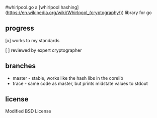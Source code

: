 #whirlpool.go
a [whirlpool hashing](https://en.wikipedia.org/wiki/Whirlpool_(cryptography\)) library for go

## progress

[x] works to my standards

[ ] reviewed by expert cryptographer

## branches

* master - stable, works like the hash libs in the corelib
* trace - same code as master, but prints midstate values to stdout

## license

Modified BSD License
